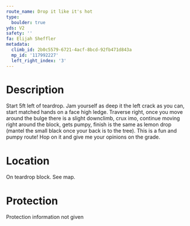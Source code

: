```yaml
---
route_name: Drop it like it's hot
type:
  boulder: true
yds: V2
safety: ''
fa: Elijah Sheffler
metadata:
  climb_id: 2b0c5579-6721-4acf-8bcd-92fb471d843a
  mp_id: '117992227'
  left_right_index: '3'
---
```

# Description
Start 5ft left of teardrop. Jam yourself as deep it the left crack as you can, start matched hands on a face high ledge. Traverse right, once you move around the bulge there is a slight downclimb, crux imo, continue moving right around the block, gets pumpy, finish is the same as lemon drop (mantel the small black once your back is to the tree). This is a fun and pumpy route! Hop on it and give me your opinions on the grade.

# Location
On teardrop block. See map.

# Protection
Protection information not given
